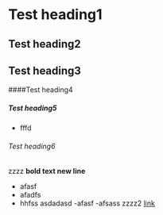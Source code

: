 # Test heading1
## Test heading2
## Test heading3
####Test heading4
##### Test heading5
- fffd
###### Test heading6
zzzz
**bold text
new line**
- afasf
- afadfs
- hhfss
asdadasd
-afasf
-afsass
zzzz2
[link](https://github.com)
